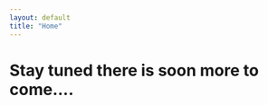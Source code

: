 ```yaml
---
layout: default
title: "Home"
---
```


<div class="py-24 max-w-xl mx-auto text-center">
  <h1 class="text-xl mb-12">
    <span class="uppercase font-light">
      Stay tuned there is soon more to come....
    </span>
  </h1>
</div>
